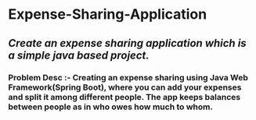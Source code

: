 # Expense-Sharing-Application
## *Create an expense sharing application which is a simple java based project.*


### Problem Desc :- Creating an expense sharing using Java Web Framework(Spring Boot), where you can add your expenses and split it among different people. The app keeps balances between people as in who owes how much to whom.
